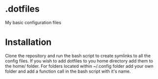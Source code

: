 # .dotfiles
My basic configuration files

# Installation
Clone the repository and run the bash script to create symlinks to all the config files. If you wish to add dotfiles to you home directory add them to the home/ folder. For folders located within ~/.config folder add your own folder and add a function call in the bash script with it's name.
